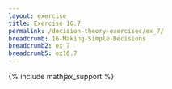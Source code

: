 ```yaml
---
layout: exercise
title: Exercise 16.7
permalink: /decision-theory-exercises/ex_7/
breadcrumb: 16-Making-Simple-Decisions
breadcrumb2: ex_7
breadcrumb5: ex16.7
---
```


{% include mathjax_support %}


